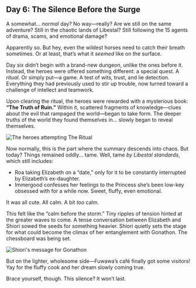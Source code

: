 ## Day 6: The Silence Before the Surge

A somewhat… _normal_ day? No way—really? Are we still on the same adventure? Still in the chaotic lands of Libestal? Still following the 15 agents of drama, scams, and emotional damage?

Apparently so. But hey, even the wildest horses need to catch their breath sometimes. Or at least, that’s what it _seemed_ like on the surface.

Day six didn’t begin with a brand-new dungeon, unlike the ones before it. Instead, the heroes were offered something different: a special quest. A _ritual_. Or simply put—a game. A test of wits, trust, and lie detection. Everything they had previously used to stir up trouble, now turned toward a challenge of intellect and teamwork.

Upon clearing the ritual, the heroes were rewarded with a mysterious book: **“The Truth of Ruin.”** Within it, scattered fragments of knowledge—clues about the evil that rampaged the world—began to take form. The deeper truths of the world they found themselves in… slowly began to reveal themselves.

![The heroes attempting The Ritual](/images-opt/ritual-opt.webp)

Now normally, this is the part where the summary descends into chaos. But today? Things remained oddly... tame. Well, tame _by Libestal standards_, which still includes:

- Roa taking Elizabeth on a “date,” only for it to be constantly interrupted by Elizabeth’s ex-daughter.
- Immergood confesses her feelings to the Princess she’s been low-key obsessed with for a while now. Sweet, fluffy, even emotional.

It was all cute. All calm. A bit _too_ calm.

This felt like the “calm before the storm.” Tiny ripples of tension hinted at the greater waves to come. A tense conversation between Elizabeth and Shiori sowed the seeds for something heavier. Shiori quietly sets the stage for what could become the climax of her entanglement with Gonathon. The chessboard was being set.

![Shiori's message for Gonathon](/images-opt/to-gonathon-opt.webp)

But on the lighter, wholesome side—Fuwawa’s café finally got some visitors! Yay for the fluffy cook and her dream slowly coming true.

Brace yourself, though. This silence? It won’t last.